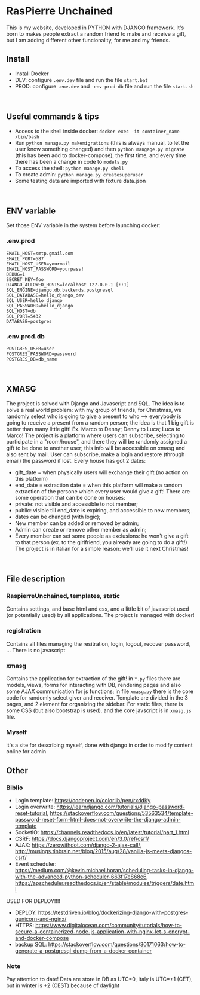 # RasPierre Unchained
This is my website, developed in PYTHON with DJANGO framework.
It's born to makes people extract a random friend to make and receive a gift, but I am adding different other funcionality, for me and my friends.
<br />


## Install
- Install Docker
- DEV: configure `.env.dev` file and run the file `start.bat`
- PROD: configure `.env.dev` and `-env-prod-db` file and run the file `start.sh`
<br />


## Useful commands & tips
- Access to the shell inside docker: `docker exec -it container_name /bin/bash`
- Run `python manage.py makemigrations` (this is always manual, to let the user know something changed) and then `python mangage.py migrate` (this has been add to docker-compose), the first time, and every time there has been a change in code to `models.py`
- To access the shell: `python manage.py shell`
- To create admin: `python manage.py createsuperuser`
- Some testing data are imported with fixture data.json
<br />


## ENV variable
Set those ENV variable in the system before launching docker:

### .env.prod
```
EMAIL_HOST=smtp.gmail.com
EMAIL_PORT=587
EMAIL_HOST_USER=yourmail
EMAIL_HOST_PASSWORD=yourpass!
DEBUG=1
SECRET_KEY=foo
DJANGO_ALLOWED_HOSTS=localhost 127.0.0.1 [::1]
SQL_ENGINE=django.db.backends.postgresql
SQL_DATABASE=hello_django_dev
SQL_USER=hello_django
SQL_PASSWORD=hello_django
SQL_HOST=db
SQL_PORT=5432
DATABASE=postgres
```
### .env.prod.db
```
POSTGRES_USER=user
POSTGRES_PASSWORD=password
POSTGRES_DB=db_name
```
<br />


## XMASG
The project is solved with Django and Javascript and SQL.
The idea is to solve a real world problem: with my group of friends, for Christmas, we randomly select who is going to give a present to who --> everybody is going to receive a present from a random person; the idea is that 1 big gift is better than many little gift! Ex. Marco to Denny; Denny to Luca; Luca to Marco!
The project is a platform where users can subscribe, selecting to participate in a "room/house", and there they will be randomly assigned a gift to be done to another user; this info will be accessible on xmasg and also sent by mail.
User can subscribe, make a login and restore (through email) the password if lost.
Every house has got 2 dates:
- gift_date = when physically users will exchange their gift (no action on this platform)
- end_date = extraction date = when this platform will make a random extraction of the persone which every user would give a gift!
There are some operation that can be done on houses:
- private: not visible and accessible to not member;
- public: visible till end_date is expiring, and accessible to new members;
- dates can be changed (with logic);
- New member can be added or removed by admin;
- Admin can create or remove other member as admin;
- Every member can set some people as exclusions: he won't give a gift to that person (ex. to the girlfriend, you already are going to do a gift!)
The project is in italian for a simple reason: we'll use it next Christmas! 
<br />


## File description
### RaspierreUnchained, templates, static
Contains settings, and base html and css, and a little bit of javascript used (or potentially used) by all applications.
The project is managed with docker!

### registration
Contains all files managing the resitration, login, logout, recover password, ...
There is no javascript

### xmasg
Contains the application for extraction of the gift!
in `*.py` files there are models, views, forms for interacting with DB, rendering pages and also some AJAX communication for js functions; in file `xmasg.py` there is the core code for randomly select giver and receiver. Template are divided in the 3 pages, and 2 element for organizing the sidebar. For static files, there is some CSS (but also bootstrap is used). and the core javscript is in `xmasg.js` file.

### Myself
it's a site for describing myself, done with django in order to modify content online for admin
<br />


## Other

### Biblio
- Login template: https://codepen.io/colorlib/pen/rxddKy
- Login overwrite: https://learndjango.com/tutorials/django-password-reset-tutorial, 
https://stackoverflow.com/questions/53563534/template-password-reset-form-html-does-not-overwrite-the-django-admin-template
- SocketIO: https://channels.readthedocs.io/en/latest/tutorial/part_1.html
- CSRF: https://docs.djangoproject.com/en/3.0/ref/csrf/
- AJAX: https://zerowithdot.com/django-2-ajax-call/, http://musings.tinbrain.net/blog/2015/aug/28/vanilla-js-meets-djangos-csrf/
- Event scheduler: https://medium.com/@kevin.michael.horan/scheduling-tasks-in-django-with-the-advanced-python-scheduler-663f17e868e6, https://apscheduler.readthedocs.io/en/stable/modules/triggers/date.html

USED FOR DEPLOY!!!!
- DEPLOY: https://testdriven.io/blog/dockerizing-django-with-postgres-gunicorn-and-nginx/ 
- HTTPS: https://www.digitalocean.com/community/tutorials/how-to-secure-a-containerized-node-js-application-with-nginx-let-s-encrypt-and-docker-compose 
- backup SQL: https://stackoverflow.com/questions/30171063/how-to-generate-a-postgresql-dump-from-a-docker-container

### Note
Pay attention to date!
Data are store in DB as UTC=0, Italy is UTC=+1 (CET), but in winter is +2 (CEST) because of daylight

